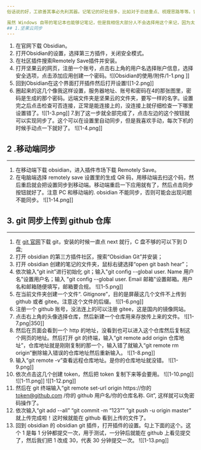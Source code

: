 ```yaml
--- 
俗话说的好，工欲善其事必先利其器。记笔记的好处很多，比如对于总结重点、梳理思路等等。记好笔记有事半功倍的效果，后续对于知识回顾知识串联有很大帮助。很多人都是学了很多，但是没办法将知识串联起来，这就导致不能在项目中对这些知识灵活运用。所以有个记笔记的习惯是好处大于坏处的。

虽然 Windows 自带的笔记本也能够记笔记，但是我相信大部分人不会选择用这个来记，因为太不方便了。那么市面上那么多记笔记的软件，比如 nothing、onenote、印象笔记、有道笔记等等一大堆到底该选哪一个呢？其实都大差不差。我们选择的理由无非就是界面好不好看、操作放不方便、功能好不好用、以及跨平台好不好，选择一款自己喜欢的就可以了。我选择 Obsidian 的理由是这款笔记软件有很多插件，扩展性很好但也比较难上手，不过本人就是爱折腾。并且它能够在本地记笔记然后上传到云端，但是它自带的云同步是要收费的（一个月好几十呢），不过只要思想不滑坡，办法总比困难多！我们可以把 obsidian 的仓库传到坚果云或者是通过 git 传到 github。但是国内不能直连 github，也可以用 gitee 代替，方法是一样的。实际上用坚果云或者是 git 其一就可以，但是两个一块用会更保险。
## 1.坚果云同步
--- 
```

1. 在官网下载 Obsidian。
2. 打开Obsid~~i~~an的设置，选择第三方插件，关闭安全模式。
3. 在社区插件搜索Remotely Save插件并安装。
4. 打开坚果云的网页，注册一个账号，点击右上角的用户名选择账户信息，选择安全选项，点击添加应用创建一个密码。![[Obsidian的使用/附件/1-1.png ]]
5. 回到Obsidian在这个界面打开插件然后打开设置![[1-2.png]]
6. 圈起来的这几个像我这样设置，服务器地址、账号和密码在4的那张图里，密码是生成的那个密码。远端文件夹是坚果云的文件夹，要写一样的名字。设置完之后点击检查可否连接，正常是能连接上的，没连接上就仔细检查一下哪里设置错了。![[1-3.png]]
7.到了这一步就全部完成了，点击左边的这个按钮就可以实现同步了。这个可以在设置里自动同步，但是我喜欢手动，每次下机的时候手动点一下就好了。 ![[1-4.png]]
## 2 .移动端同步
---
1. 在移动端下载 obsidian，进入插件市场下载 Remotely Save。
2. 在电脑端选择 remotely save 设置里的生成 QR 码，用移动端去扫这个码，然后重启就会把设置同步到移动端。移动端重启一下应用就有了，然后点击同步按钮就好了。注意 PC 和移动端的. obsidian 不能同步，否则可能会出现问题不能同步。 ![[1-14.png]]

## 3. git 同步上传到 github 仓库
---
1. 在 [git 官网](https://git-scm.com/download/win)下载 git，安装的时候一直点 next 就行，C 盘不够的可以下到 D 盘;
2. 打开 obsidian 的第三方插件社区，搜索“Obsidian Git”并安装；
3. 打开 obsidian 创建的笔记的文件夹，鼠标右键选择“open git bash hear”；
4. 依次输入“git init”进行初始化 git；输入"git config --global user. Name 用户名"设置用户名；输入 "git config --global user. Email 邮箱"设置邮箱。用户名和邮箱随便填写，邮箱要合规。 ![[1-5.png]]
5. 在当前文件夹创建一个文件“. Gitignore”，目的是屏蔽这几个文件不上传到 github 或者 gitee。注意这个文件的后缀。 ![[1-6.png]]
6. 注册一个 github 账号，没法连上的可以注册 gitee，这是国内的镜像网站。
7. 点击右上角的头像选择仓库，然后新建一个仓库用来存放传上来的文件。 ![[1-7.png|350]]
8. 然后在页面会看到一个 http 的地址，没看到也可以进入这个仓库然后复制这个网页的地址。然后打开 git 的终端，输入“git remote add origin 仓库地址”，仓库地址就是刚刚复制的那一个，输入错了就输入“git remote rm origin”删除输入错误的仓库地址然后重新输入。 ![[1-8.png]]
9. 输入“git remote -v”查看远程仓库地址。是你的仓库地址就没错。 ![[1-9.png]]
10. 依次点击这几个创建 token，然后把 token 复制下来等会要用。 ![[1-10.png]] ![[1-11.png]] ![[1-12.png]]
11. 然后在 git 终端输入“git remote set-url origin  https://你的 token@github.com /你的 github 用户名/你的仓库名称. Git”, 这样就可以免密码操作了。
12. 依次输入“git add --all”
	  “git commit -m “123””
	  “git push -u origin master”
	  就上传完成啦！这时候就能在 github 看到上传的文件了。
14. 回到 obsidian 的 obsidian git 插件，打开插件的设置。勾上下面的这个。这个 1 是每 1 分钟都提交一次，用于测试，一分钟后就能在 github 上看见提交了，然后我们把 1 改成 30，代表 30 分钟提交一次。 ![[1-13.png]]